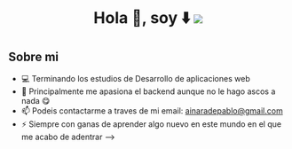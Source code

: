 
<h1 align="center">Hola 👋, soy ⬇️
<img src="https://i.postimg.cc/xCBmxmbx/Pink-Minimalist-Watercolor-Background-Linkedin-Banner.png">

## Sobre mi
- 💻 Terminando los estudios de Desarrollo de aplicaciones web
- 🤩 Principalmente me apasiona el backend aunque no le hago ascos a nada 😋
- 📫 Podeis contactarme a traves de mi email: ainaradepablo@gmail.com
- ⚡ Siempre con ganas de aprender algo nuevo en este mundo en el que me acabo de adentrar
-->
